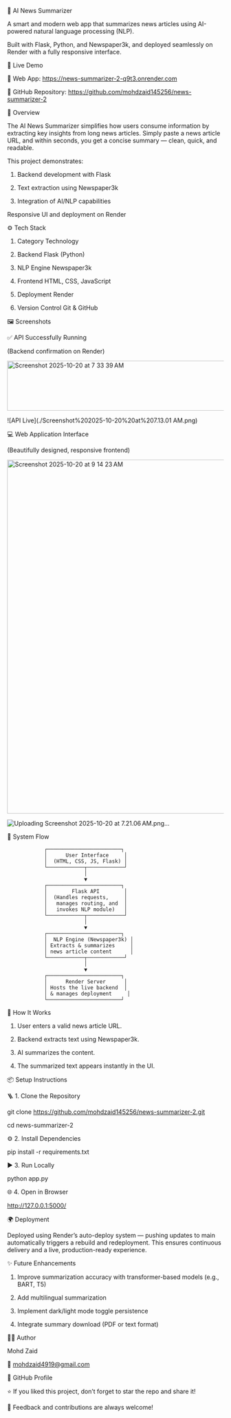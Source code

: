 🧠 AI News Summarizer

A smart and modern web app that summarizes news articles using AI-powered natural language processing (NLP).

Built with Flask, Python, and Newspaper3k, and deployed seamlessly on Render with a fully responsive interface.

🚀 Live Demo

🔗 Web App: https://news-summarizer-2-q9t3.onrender.com

🔗 GitHub Repository: https://github.com/mohdzaid145256/news-summarizer-2

🧩 Overview

The AI News Summarizer simplifies how users consume information by extracting key insights from long news articles.
Simply paste a news article URL, and within seconds, you get a concise summary — clean, quick, and readable.


This project demonstrates:

1. Backend development with Flask

2. Text extraction using Newspaper3k

3. Integration of AI/NLP capabilities

Responsive UI and deployment on Render

⚙️ Tech Stack

1. Category	Technology

2. Backend	Flask (Python)

3. NLP Engine	Newspaper3k

4. Frontend	HTML, CSS, JavaScript

5. Deployment	Render

6. Version Control	Git & GitHub

🖼️ Screenshots

✅ API Successfully Running

(Backend confirmation on Render)

<img width="726" height="116" alt="Screenshot 2025-10-20 at 7 33 39 AM" src="https://github.com/user-attachments/assets/e38c598b-53ea-4c34-8975-6eb3366536b9" />

![API Live](./Screenshot%202025-10-20%20at%207.13.01 AM.png)

💻 Web Application Interface

(Beautifully designed, responsive frontend)

<img width="1468" height="823" alt="Screenshot 2025-10-20 at 9 14 23 AM" src="https://github.com/user-attachments/assets/3850a384-4956-4180-80e5-ffe331ba1594" />

![Uploading Screenshot 2025-10-20 at 7.21.06 AM.png…]()



🔹 System Flow

                ┌────────────────────────┐
                │      User Interface     │
                │  (HTML, CSS, JS, Flask) │
                └────────────┬────────────┘
                             │
                             ▼
                ┌────────────────────────┐
                │        Flask API        │
                │  (Handles requests,     │
                │   manages routing, and  │
                │   invokes NLP module)   │
                └────────────┬────────────┘
                             │
                             ▼
                ┌────────────────────────┐
                │  NLP Engine (Newspaper3k) │
                │ Extracts & summarizes     │
                │ news article content      │
                └────────────┬────────────┘
                             │
                             ▼
                ┌────────────────────────┐
                │      Render Server      │
                │ Hosts the live backend  │
                │ & manages deployment     │
                └────────────────────────┘


🧠 How It Works

1. User enters a valid news article URL.

2. Backend extracts text using Newspaper3k.

3. AI summarizes the content.

4. The summarized text appears instantly in the UI.

📦 Setup Instructions

🪜 1. Clone the Repository

git clone https://github.com/mohdzaid145256/news-summarizer-2.git

cd news-summarizer-2

⚙️ 2. Install Dependencies

pip install -r requirements.txt

▶️ 3. Run Locally

python app.py

🌐 4. Open in Browser

http://127.0.0.1:5000/

🌍 Deployment

Deployed using Render’s auto-deploy system — pushing updates to main automatically triggers a rebuild and redeployment.
This ensures continuous delivery and a live, production-ready experience.

✨ Future Enhancements

1. Improve summarization accuracy with transformer-based models (e.g., BART, T5)

2. Add multilingual summarization

3. Implement dark/light mode toggle persistence

4. Integrate summary download (PDF or text format)

👨‍💻 Author

Mohd Zaid

📧 mohdzaid4919@gmail.com

🔗 GitHub Profile

⭐ If you liked this project, don’t forget to star the repo and share it!

💬 Feedback and contributions are always welcome!
